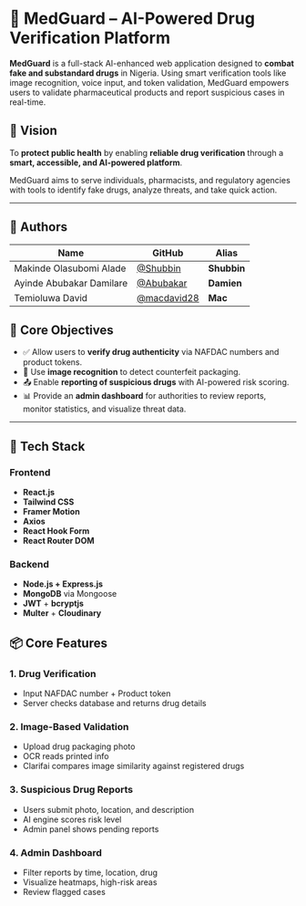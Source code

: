 # 💊 MedGuard – AI-Powered Drug Verification Platform

**MedGuard** is a full-stack AI-enhanced web application designed to **combat fake and substandard drugs** in Nigeria. Using smart verification tools like image recognition, voice input, and token validation, MedGuard empowers users to validate pharmaceutical products and report suspicious cases in real-time.

## 🚀 Vision

To **protect public health** by enabling **reliable drug verification** through a **smart, accessible, and AI-powered platform**.

MedGuard aims to serve individuals, pharmacists, and regulatory agencies with tools to identify fake drugs, analyze threats, and take quick action.

---

## 👥 Authors

| Name                     | GitHub                                          | Alias       |
| ------------------------ | ----------------------------------------------- | ----------- |
| Makinde Olasubomi Alade  | [@Shubbin](https://github.com/Shubbin)          | **Shubbin** |
| Ayinde Abubakar Damilare | [@Abubakar](https://github.com/Abubakar-Ayinde) | **Damien**  |
| Temioluwa David          | [@macdavid28](https://github.com/macdavid28)    | **Mac**     |

## 🧠 Core Objectives

- ✅ Allow users to **verify drug authenticity** via NAFDAC numbers and product tokens.
- 🧠 Use **image recognition** to detect counterfeit packaging.
- 📤 Enable **reporting of suspicious drugs** with AI-powered risk scoring.
- 📊 Provide an **admin dashboard** for authorities to review reports, monitor statistics, and visualize threat data.

---

## 🧰 Tech Stack

### Frontend

- **React.js**
- **Tailwind CSS**
- **Framer Motion**
- **Axios**
- **React Hook Form**
- **React Router DOM**

### Backend

- **Node.js + Express.js**
- **MongoDB** via Mongoose
- **JWT** + **bcryptjs**
- **Multer** + **Cloudinary**

## 📦 Core Features

### 1. Drug Verification

- Input NAFDAC number + Product token
- Server checks database and returns drug details

### 2. Image-Based Validation

- Upload drug packaging photo
- OCR reads printed info
- Clarifai compares image similarity against registered drugs

### 3. Suspicious Drug Reports

- Users submit photo, location, and description
- AI engine scores risk level
- Admin panel shows pending reports

### 4. Admin Dashboard

- Filter reports by time, location, drug
- Visualize heatmaps, high-risk areas
- Review flagged cases
